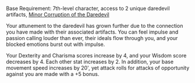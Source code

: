 Base Requirement: 7th-level character, access to 2 unique daredevil artifacts, [Minor Corruption of the Daredevil](Minor%20Corruption%20of%20the%20Daredevil.md)
 
Your attunement to the daredevil has grown further due to the connection you have made with their associated artifacts. You can feel impulse and passion calling louder than ever, their ideals flow through you, and your blocked emotions burst out with impulse. 

Your Dexterity and Charisma scores increase by 4, and your Wisdom score decreases by 4. Each other stat increases by 2. In addition, your base movement speed increases by 20', yet attack rolls for attacks of opportunity against you are made with a +5 bonus.